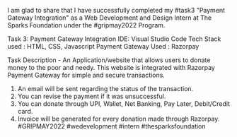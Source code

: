 I am glad to share that I have successfully completed my #task3 "Payment Gateway Integration" as a Web Development and Design Intern at The Sparks Foundation under the #gripmay2022 Program.

Task 3: Payment Gateway Integration
IDE: Visual Studio Code
Tech Stack used : HTML, CSS, Javascript
Payment Gateway Used : Razorpay

Task Description - An Application/website that allows users to donate money to the poor and needy. This website is integrated with Razorpay Payment Gateway for simple and secure transactions.

1. An email will be sent regarding the status of the transaction.
2. You can revise the payment if it was unsuccessful.
3. You can donate through UPI, Wallet, Net Banking, Pay Later,
Debit/Credit card.
4. Invoice will be generated for every donation made through Razorpay.
#GRIPMAY2022 #wedevelopment #intern #thesparksfoundation
